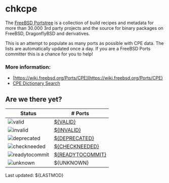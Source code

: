 # chkcpe

The [FreeBSD Portstree](https://cgit.freebsd.org/ports) is a collection of build recipes
and metadata for more than 30.000 3rd party projects and the source for binary packages on
FreeBSD, DragonflyBSD and derivatives.

This is an attempt to populate as many ports as possible with CPE data. The lists are
automatically updated once a day. If you are a FreeBSD Ports committer this is a chance
for you to help!

### More information:
* [https://wiki.freebsd.org/Ports/CPE](https://wiki.freebsd.org/Ports/CPE)
* [CPE Dictionary Search](http://web.nvd.nist.gov/view/cpe/search)


## Are we there yet?

| Status                                                              | # Ports                                                                |
| --------------------------------------------------------------------| ---------------------------------------------------------------------- |
| ![valid](https://img.shields.io/badge/valid-brightgreen)            | [${VALID}](https://github.com/decke/chkcpe/wiki/valid)                 |
| ![invalid](https://img.shields.io/badge/invalid-red)                | [${INVALID}](https://github.com/decke/chkcpe/wiki/invalid)             |
| ![deprecated](https://img.shields.io/badge/deprecated-red)          | [${DEPRECATED}](https://github.com/decke/chkcpe/wiki/deprecated)       |
| ![checkneeded](https://img.shields.io/badge/checkneeded-orange)     | [${CHECKNEEDED}](https://github.com/decke/chkcpe/wiki/checkneeded)     |
| ![readytocommit](https://img.shields.io/badge/readytocommit-orange) | [${READYTOCOMMIT}](https://github.com/decke/chkcpe/wiki/readytocommit) |
| ![unknown](https://img.shields.io/badge/unknown-grey)               | ${UNKNOWN} | |

Last updated: ${LASTMOD}
